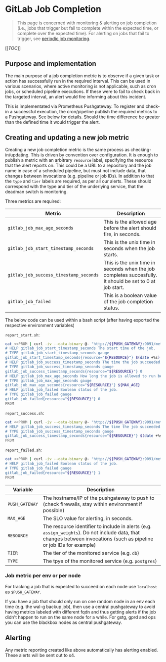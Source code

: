 # GitLab Job Completion

> This page is concerned with monitoring & alerting on job completion (i.e., jobs that trigger but fail to complete within the expected time, or complete over the expected time). For alerting on jobs that fail to trigger, see [periodic job monitoring](./periodic_job_monitoring.md).

[[_TOC_]]

## Purpose and implementation

The main purpose of a job completion metric is to observe if a given task or action has successfully run in the required interval. This can be used in various scenarios, where active monitoring is not applicable, such as cron jobs, or scheduled pipeline executions. If these were to fail to check back in the targeted interval, an alert would fire informing about this incident.

This is implementated via Prometheus Pushgateway. To register and check-in a successful execution, the cron/pipeline publish the required metrics to a Pushgateway. See below for details. Should the time difference be greater than the defined time it would trigger the alert.

## Creating and updating a new job metric

Creating a new job completion metric is the same process as checking-in/updating. This is driven by convention over configuration. It is enough to publish a metric with an arbitrary `resource` label, specifying the resource that the alert reports on. This could be a URL to a repository and the job name in case of a scheduled pipeline, but must not include data, that changes between invocations (e.g. pipeline or job IDs). In addition to that the `type` and `tier` labels are required, as per all our alerts. These should correspond with the type and tier of the underlying service, that the deadman switch is monitoring.

Three metrics are required:

| Metric                                  | Description  |
| --------------------------------------- | ------------ |
| `gitlab_job_max_age_seconds`            | This is the allowed age before the alert should fire, in seconds. |
| `gitlab_job_start_timestamp_seconds`    | This is the unix time in seconds when the job starts.  |
| `gitlab_job_success_timestamp_seconds`  | This is the unix time in seconds when the job completes succesfully. It should be set to 0 at job start. |
| `gitlab_job_failed`                     | This is a boolean value of the job completion status. |

The below code can be used within a bash script (after having exported the respective environment variables)

`report_start.sh`:

```bash
cat <<PROM | curl -iv --data-binary @- "http://${PUSH_GATEWAY}:9091/metrics/job/${JOB}/tier/${TIER}/type/${TYPE}"
# HELP gitlab_job_start_timestamp_seconds The start time of the job.
# TYPE gitlab_job_start_timestamp_seconds gauge
gitlab_job_start_timestamp_seconds{resource="${RESOURCE}"} $(date +%s)
# HELP gitlab_job_success_timestamp_seconds The time the job succeeded.
# TYPE gitlab_job_success_timestamp_seconds gauge
gitlab_job_success_timestamp_seconds{resource="${RESOURCE}"} 0
# HELP gitlab_job_max_age_seconds How long the job is allowed to run before marking it failed.
# TYPE gitlab_job_max_age_seconds gauge
gitlab_job_max_age_seconds{resource="${RESOURCE}"} ${MAX_AGE}
# HELP gitlab_job_failed Boolean status of the job.
# TYPE gitlab_job_failed gauge
gitlab_job_failed{resource="${RESOURCE}"} 0
PROM
```

`report_success.sh`:
```bash
cat <<PROM | curl -iv --data-binary @- "http://${PUSH_GATEWAY}:9091/metrics/job/${JOB}/tier/${TIER}/type/${TYPE}"
# HELP gitlab_job_success_timestamp_seconds The time the job succeeded.
# TYPE gitlab_job_success_timestamp_seconds gauge
gitlab_job_success_timestamp_seconds{resource="${RESOURCE}"} $(date +%s)
PROM
```

`report_failed.sh`:
```bash
cat <<PROM | curl -iv --data-binary @- "http://${PUSH_GATEWAY}:9091/metrics/job/${JOB}/tier/${TIER}/type/${TYPE}"
# HELP gitlab_job_failed Boolean status of the job.
# TYPE gitlab_job_failed gauge
gitlab_job_failed{resource="${RESOURCE}"} 1
PROM
```

| Variable | Description |
| -------- | ----------- |
| `PUSH_GATEWAY` | The hostname/IP of the pushgateway to push to (check firewalls, stay within environment if possible) |
| `MAX_AGE` | The SLO value for alerting, in seconds. |
| `RESOURCE` | The resource identifier to include in alerts (e.g. `assign_weights`). Do not include data, that changes between invocations (such as pipeline or job IDs for example) |
| `TIER` | The tier of the monitored service (e.g. `db`) |
| `TYPE` | The tpye of the monitored service (e.g. `postgres`)

### Job metric per env or per node

For tracking a job that is expected to succeed on each node use `localhost` as
`$PUSH_GATEWAY`.

If you have a job that should only run on one random node in an env each time
(e.g. the wal-g backup job), then use a central pushgateway to avoid having
metrics labeled with different fqdn and thus getting alerts if the job didn't
happen to run on the same node for a while. For gstg, gprd and ops you can use
the blackbox nodes as central pushgateway.

## Alerting

Any metric reporting created like above automatically has alerting enabled. These alerts will be sent out to s4.
